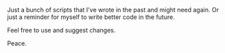 Just a bunch of scripts that I've wrote in the past and might need again. Or just a reminder for myself to write better code in the future.

Feel free to use and suggest changes.

Peace.
